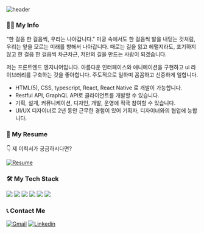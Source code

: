 ![header](https://capsule-render.vercel.app/api?type=waving&color=auto&width=auto&height=200&section=header&text=Hayoung%20Lee&fontSize=40&fontAlign=20&fontAlignY=35)

### 💁‍♀️ My Info
"한 걸음 한 걸음씩, 우리는 나아갑니다."
미궁 속에서도 한 걸음씩 발을 내딛는 것처럼, 우리는 앞을 모르는 미래를 향해서 나아갑니다. 
때로는 길을 잃고 헤맬지라도, 포기하지 않고 한 걸음 한 걸음씩 차근차근, 저만의 길을 만드는 사람이 되겠습니다.

저는 프론트엔드 엔지니어입니다.
아름다운 인터페이스와 애니메이션을 구현하고 ui 라이브러리를 구축하는 것을 좋아합니다.
주도적으로 일하며 꼼꼼하고 신중하게 일합니다.

- HTML(5), CSS, typescript, React, React Native 로 개발이 가능합니다.
- Restful API, GraphQL API로 클라이언트를 개발할 수 있습니다.
- 기획, 설계, 커뮤니케이션, 디자인, 개발, 운영에 적극 참여할 수 있습니다.
- UI/UX 디자이너로 2년 동안 근무한 경험이 있어 기획자, 디자이너와의 협업에 능합니다.

### 💼 My Resume
👇 제 이력서가 궁금하시다면? 

[![Resume](https://img.shields.io/badge/See_My_Resume-3333FF?style=for-the-badge&logo=Velog&logoColor=white&link=https://my.surfit.io/w/162493864)](https://my.surfit.io/w/162493864)

### 🛠 My Tech Stack

![](https://img.shields.io/badge/React-61dafb?style=for-the-badge&logo=React&logoColor=black)
![](https://img.shields.io/badge/React_Native-0088CC?style=for-the-badge&logo=React&logoColor=white)
![](https://img.shields.io/badge/Typescript-3178C6?style=for-the-badge&logo=Typescript&logoColor=white)
![](https://img.shields.io/badge/Javascript-F7DF1E?style=for-the-badge&logo=Javascript&logoColor=black)
![](https://img.shields.io/badge/Redux-764ABC?style=for-the-badge&logo=Redux&logoColor=white)
![](https://img.shields.io/badge/styled_components-DB7093?style=for-the-badge&logo=styled-components&logoColor=white)


### 📞 Contact Me
[![Gmail](https://img.shields.io/badge/hay0914@gmail.com-red?style=for-the-badge&logo=Gmail&logoColor=white&link=hay0914@gmail.com)](mailto:hay0914@gmail.com)
[![Linkedin](https://img.shields.io/badge/linkedin-0A66C2?style=for-the-badge&logo=Linkedin&logoColor=white&link=https://www.linkedin.com/in/hayoung-lee-868a8a16a)](https://www.linkedin.com/in/hayoung-lee-868a8a16a)


